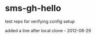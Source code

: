 sms-gh-hello
============

test repo for verifying config setup

added a line after local clone - 2012-08-29

